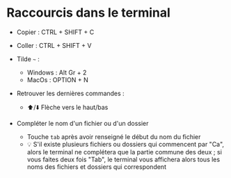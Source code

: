 # Raccourcis dans le terminal

- Copier : CTRL + SHIFT + C
- Coller : CTRL + SHIFT + V

- Tilde `~` :
	- Windows : Alt Gr + 2
	- MacOs : OPTION + N

- Retrouver les dernières commandes : 
	- ⬆️/⬇️ Flèche vers le haut/bas

- Compléter le nom d'un fichier ou d'un dossier
	- Touche `tab` après avoir renseigné le début du nom du fichier
	- 💡 S'il existe plusieurs fichiers ou dossiers qui commencent par "Ca", alors le terminal ne complétera que la partie commune des deux ; si vous faites deux fois "Tab", le terminal vous affichera alors tous les noms des fichiers et dossiers qui correspondent
